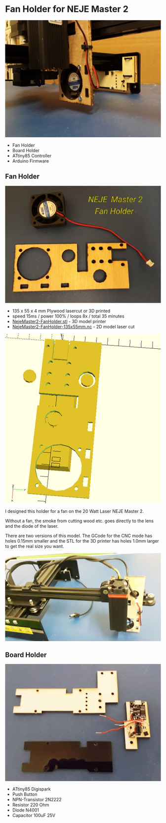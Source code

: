 # Fan Holder for NEJE Master 2

![](NejeMaster2-Fan.jpg)

* Fan Holder
* Board Holder
* ATtiny85 Controller
* Arduino Firmware

## Fan Holder

![](NejeMaster2-FanHolder-135x50mm.jpg)

* 135 x 55 x 4 mm Plywood lasercut or 3D printed
* speed 15ms / power 100% / loops 8x / total 35 minutes
* [NejeMaster2-FanHolder.stl](NejeMaster2-FanHolder.stl) - 3D model printer
* [NejeMaster2-FanHolder-135x55mm.nc](NejeMaster2-FanHolder-135x55mm.nc) - 2D model laser cut

![](NejeMaster2-FanHolder.png)

I designed this holder for a fan on the 20 Watt Laser NEJE Master 2.

Without a fan, the smoke from cutting wood etc. goes directly to the lens and the diode of the laser.

There are two versions of this model. The GCode for the CNC mode has holes 0.15mm smaller and the STL for the 3D printer has holes 1.0mm larger to get the real size you want.

![](NejeMaster2-FanHolder.jpg)

## Board Holder

![](NejeMaster2-FanBoard-169x59mm.jpg)

* ATtiny85 Digispark
* Push Button
* NPN-Transistor 2N2222
* Resistor 220 Ohm
* Diode N4001
* Capacitor 100uF 25V
